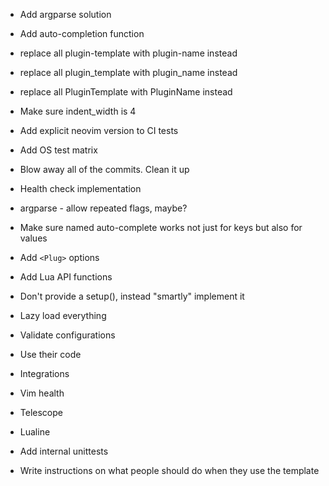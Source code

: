 - Add argparse solution
- Add auto-completion function
- replace all plugin-template with plugin-name instead
- replace all plugin_template with plugin_name instead
- replace all PluginTemplate with PluginName instead
- Make sure indent_width is 4
- Add explicit neovim version to CI tests
- Add OS test matrix
- Blow away all of the commits. Clean it up
- Health check implementation

- argparse - allow repeated flags, maybe?
- Make sure named auto-complete works not just for keys but also for values


- Add `<Plug>` options
- Add Lua API functions
- Don't provide a setup(), instead "smartly" implement it
- Lazy load everything

- Validate configurations
 - Use their code

- Integrations
 - Vim health
 - Telescope
 - Lualine

- Add internal unittests

- Write instructions on what people should do when they use the template
